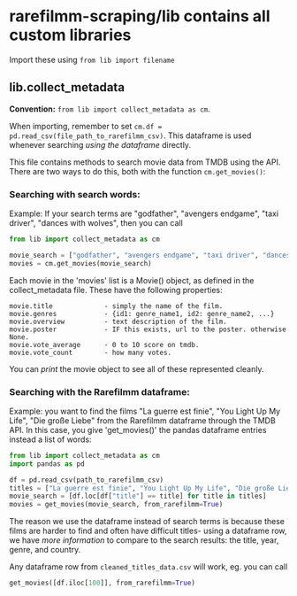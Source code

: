 # rarefilmm-scraping/lib contains all custom libraries

Import these using `from lib import filename`

## lib.collect_metadata

**Convention:** `from lib import collect_metadata as cm`.

When importing, remember to set `cm.df = pd.read_csv(file_path_to_rarefilmm_csv)`. This dataframe is used whenever searching *using the dataframe* directly.

This file contains methods to search movie data from TMDB using the API. There are two ways to do this, both with the function `cm.get_movies()`:

### Searching with search words:

Example: If your search terms are "godfather", "avengers endgame", "taxi driver", "dances with wolves", then you can call

```python
from lib import collect_metadata as cm

movie_search = ["godfather", "avengers endgame", "taxi driver", "dances with wolves"]
movies = cm.get_movies(movie_search)
```
Each movie in the 'movies' list is a Movie() object, as defined in the collect_metadata file. These have the following properties:
```
movie.title             - simply the name of the film.
movie.genres            - {id1: genre_name1, id2: genre_name2, ...}
movie.overview          - text description of the film.
movie.poster            - IF this exists, url to the poster. otherwise None.
movie.vote_average      - 0 to 10 score on tmdb.
movie.vote_count        - how many votes.
```
You can *print* the movie object to see all of these represented cleanly.

### Searching with the Rarefilmm dataframe:

Example: you want to find the films "La guerre est finie", "You Light Up My Life", "Die große Liebe" from the Rarefilmm dataframe through the TMDB API. In this case, you give 'get_movies()' the pandas dataframe entries instead a list of words:
```python
from lib import collect_metadata as cm
import pandas as pd

df = pd.read_csv(path_to_rarefilmm_csv)
titles = ["La guerre est finie", "You Light Up My Life", "Die große Liebe"]
movie_search = [df.loc[df["title"] == title] for title in titles]
movies = get_movies(movie_search, from_rarefilmm=True)
```
The reason we use the dataframe instead of search terms is because these films are harder to find and often have difficult titles- using a dataframe row, we have *more information* to compare to the search results: the title, year, genre, and country.

Any dataframe row from `cleaned_titles_data.csv` will work, eg. you can call 
```python
get_movies([df.iloc[100]], from_rarefilmm=True)
```

